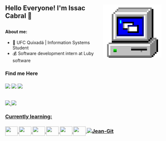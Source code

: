 <div>
  <img align="right" alt="PC GIF" src="https://github.com/TheDudeThatCode/TheDudeThatCode/blob/master/Assets/PC.gif" width="190" />  
  <h2>  Hello Everyone! I'm Issac Cabral 👋 <h2>

  <h4>About me:</h4>
  <ul>
    <li>🏫 UFC Quixadá | Information Systems Student</li>
    <li>💰 Software development intern at Luby software</li>
  </ul>
  

<h3><strong>Find me Here</strong><h3>
  <a href="https://www.instagram.com/issac.cabral/" target="_blank"><img src="https://img.shields.io/badge/-Instagram-%23E4405F?style=for-the-badge&logo=instagram&logoColor=white" target="_blank"></a>
  <a href = "mailto:clidenorissac@gmail.com"><img src="https://img.shields.io/badge/-Gmail-%23333?style=for-the-badge&logo=gmail&logoColor=white" target="_blank"></a>
  <a href="https://www.linkedin.com/in/issaccabral/" target="_blank"><img src="https://img.shields.io/badge/-LinkedIn-%230077B5?style=for-the-badge&logo=linkedin&logoColor=white" target="_blank"></a>
</div>
  
<div style="display: inline_block"><br>

  <a href="https://github.com/IssacCabral">
  <img height="180em" src="https://github-readme-stats.vercel.app/api?username=IssacCabral&show_icons=true&theme=tokyonight&include_all_commits=true&count_private=true"/>
  <img height="180em" src="https://github-readme-stats.vercel.app/api/top-langs/?username=IssacCabral&layout=compact&langs_count=16&theme=tokyonight"/>
  
</div>

<h3><strong>Currently learning:</strong><h3>
<div style="display: inline_block">
  <img align="center" height="30" width="40" src="https://cdn.jsdelivr.net/gh/devicons/devicon/icons/adonisjs/adonisjs-original.svg" />
  <img align="center" height="30" width="40" src="https://cdn.jsdelivr.net/gh/devicons/devicon/icons/nodejs/nodejs-plain-wordmark.svg" />
  <img align="center" height="30" width="40" src="https://cdn.jsdelivr.net/gh/devicons/devicon/icons/docker/docker-original-wordmark.svg" />
  <img align="center" height="30" width="40" src="https://cdn.jsdelivr.net/gh/devicons/devicon/icons/nestjs/nestjs-plain.svg" />
  <img align="center" alt="" height="30" width="40" src="https://cdn.jsdelivr.net/gh/devicons/devicon/icons/typescript/typescript-plain.svg"/>
  <img align="center" alt="" height="30" width="40" src="https://cdn.jsdelivr.net/gh/devicons/devicon/icons/javascript/javascript-plain.svg"/>
  <img align="center" alt="Jean-Git" height="40" width="50" src="https://cdn.jsdelivr.net/gh/devicons/devicon/icons/git/git-plain-wordmark.svg"/>
  
</div>
